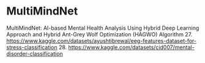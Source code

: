 # MultiMindNet
MultiMindNet: AI-based Mental Health Analysis Using Hybrid Deep Learning Approach and Hybrid Ant-Grey Wolf Optimization (HAGWO) Algorithm
27.	https://www.kaggle.com/datasets/ayushtibrewal/eeg-features-dataset-for-stress-classification 
28.	https://www.kaggle.com/datasets/cid007/mental-disorder-classification

